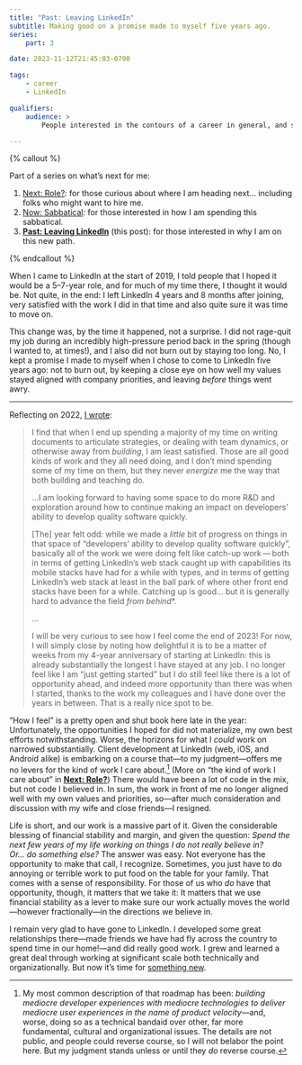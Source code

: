 ```yaml
---
title: "Past: Leaving LinkedIn"
subtitle: Making good on a promise made to myself five years ago.
series:
    part: 3

date: 2023-11-12T21:45:03-0700

tags:
    - career
    - LinkedIn

qualifiers:
    audience: >
        People interested in the contours of a career in general, and specifically who care about why I left LinkedIn earlier this fall.

---
```


{% callout %}

Part of a series on what’s next for me:

1. [Next: Role?](/journal/next/role/): for those curious about where I am heading next… including folks who might want to hire me.
2. [Now: Sabbatical](/journal/next/sabbatical/): for those interested in how I am spending this sabbatical.
3. [**Past: Leaving LinkedIn**](/journal/next/leaving-linkedin/) (this post): for those interested in why I am on this new path.

{% endcallout %}

When I came to LinkedIn at the start of 2019, I told people that I hoped it would be a 5–7-year role, and for much of my time there, I thought it would be. Not quite, in the end: I left LinkedIn 4 years and 8 months after joining, very satisfied with the work I did in that time and also quite sure it was time to move on.

This change was, by the time it happened, not a surprise. I did not rage-quit my job during an incredibly high-pressure period back in the spring (though I wanted to, at times!), and I also did not burn out by staying too long. No, I kept a promise I made to myself when I chose to come to LinkedIn five years ago: not to burn out, by keeping a close eye on how well my values stayed aligned with company priorities, and leaving *before* things went awry.

---

Reflecting on 2022, [I wrote](https://v5.chriskrycho.com/journal/2022-in-review/professional/):

> I find that when I end up spending a majority of my time on writing documents to articulate strategies, or dealing with team dynamics, or otherwise away from *building*, I am least satisfied. Those are all good kinds of work and they all need doing, and I don’t mind spending some of my time on them, but they never *energize* me the way that both building and teaching do.
>
> …I am looking forward to having some space to do more R&D and exploration around how to continue making an impact on developers’ ability to develop quality software quickly.
>
> [The] year felt odd: while we made a *little* bit of progress on things in that space of “developers’ ability to develop quality software quickly”, basically all of the work we were doing felt like catch-up work — both in terms of getting LinkedIn’s web stack caught up with capabilities its mobile stacks have had for a while with types, and in terms of getting LinkedIn’s web stack at least in the ball park of where other front end stacks have been for a while. Catching up is good… but it is generally hard to advance the field *from behind*\*.
>
> …
>
> I will be very curious to see how I feel come the end of 2023! For now, I will simply close by noting how delightful it is to be a matter of weeks from my 4-year anniversary of starting at LinkedIn: this is already substantially the longest I have stayed at any job. I no longer feel like I am “just getting started” but I do still feel like there is a lot of opportunity ahead, and indeed more opportunity than there was when I started, thanks to the work my colleagues and I have done over the years in between. That is a really nice spot to be.

“How I feel” is a pretty open and shut book here late in the year: Unfortunately, the opportunities I hoped for did not materialize, my own best efforts notwithstanding. Worse, the horizons for what I *could* work on narrowed substantially. Client development at LinkedIn (web, iOS, and Android alike) is embarking on a course that—to my judgment—offers me no levers for the kind of work I care about.[^1] (More on “the kind of work I care about” in [**Next: Role?**](/journal/next/role/)) There would have been a lot of code in the mix, but not code I believed in. In sum, the work in front of me no longer aligned well with my own values and priorities, so—after much consideration and discussion with my wife and close friends—I resigned.

Life is short, and our work is a massive part of it. Given the considerable blessing of financial stability and margin, and given the question: *Spend the next few years of my life working on things I do not really believe in? Or… do something else?* The answer was easy. Not everyone has the opportunity to make that call, I recognize. Sometimes, you just have to do annoying or terrible work to put food on the table for your family.  That comes with a sense of responsibility. For those of us who *do* have that opportunity, though, it matters that we take it: It matters that we use financial stability as a lever to make sure our work actually moves the world—however fractionally—in the directions we believe in.

I remain very glad to have gone to LinkedIn. I developed some great relationships there—made friends we have had fly across the country to spend time in our home!—and did really good work. I grew and learned a great deal through working at significant scale both technically and organizationally. But now it’s time for [something new](/journal/next/role/).

[^1]:	My most common description of that roadmap has been: *building mediocre developer experiences with mediocre technologies to deliver mediocre user experiences in the name of product velocity*—and, worse, doing so as a technical bandaid over other, far more fundamental, cultural and organizational issues. The details are not public, and people could reverse course, so I will not belabor the point here. But my judgment stands unless or until they *do* reverse course.
